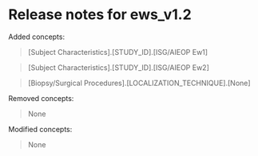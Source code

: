# Release notes for ews_v1.2

Added concepts:
>[Subject Characteristics].[STUDY_ID].[ISG/AIEOP Ew1]

>[Subject Characteristics].[STUDY_ID].[ISG/AIEOP Ew2]

>[Biopsy/Surgical Procedures].[LOCALIZATION_TECHNIQUE].[None]

Removed concepts:
>None

Modified concepts:
>None
